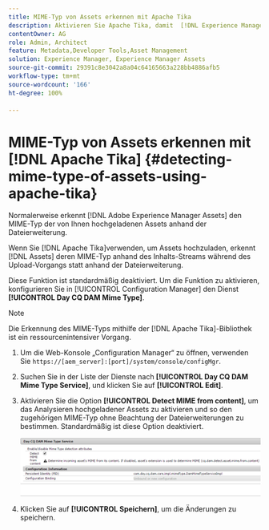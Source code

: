 ```yaml
---
title: MIME-Typ von Assets erkennen mit Apache Tika
description: Aktivieren Sie Apache Tika, damit  [!DNL Experience Manager Assets]  beim Upload-Vorgang den MIME-Typ von Assets aus dem Inhalts-Stream anstelle der Dateierweiterung erkennen kann.
contentOwner: AG
role: Admin, Architect
feature: Metadata,Developer Tools,Asset Management
solution: Experience Manager, Experience Manager Assets
source-git-commit: 29391c8e3042a8a04c64165663a228bb4886afb5
workflow-type: tm+mt
source-wordcount: '166'
ht-degree: 100%

---
```


# MIME-Typ von Assets erkennen mit [!DNL Apache Tika] {#detecting-mime-type-of-assets-using-apache-tika}

Normalerweise erkennt [!DNL Adobe Experience Manager Assets] den MIME-Typ der von Ihnen hochgeladenen Assets anhand der Dateierweiterung.

Wenn Sie [!DNL Apache Tika]verwenden, um Assets hochzuladen, erkennt [!DNL Assets] deren MIME-Typ anhand des Inhalts-Streams während des Upload-Vorgangs statt anhand der Dateierweiterung. 

Diese Funktion ist standardmäßig deaktiviert.  Um die Funktion zu aktivieren, konfigurieren Sie in [!UICONTROL Configuration Manager] den Dienst **[!UICONTROL Day CQ DAM Mime Type]**.

>[!NOTE]
>
>Die Erkennung des MIME-Typs mithilfe der [!DNL Apache Tika]-Bibliothek ist ein ressourcenintensiver Vorgang. 

1. Um die Web-Konsole „Configuration Manager“ zu öffnen, verwenden Sie `https://[aem_server]:[port]/system/console/configMgr`.

1. Suchen Sie in der Liste der Dienste nach **[!UICONTROL Day CQ DAM Mime Type Service]**, und klicken Sie auf **[!UICONTROL Edit]**.

1. Aktivieren Sie die Option **[!UICONTROL Detect MIME from content]**, um das Analysieren hochgeladener Assets zu aktivieren und so den zugehörigen MIME-Typ ohne Beachtung der Dateierweiterungen zu bestimmen. Standardmäßig ist diese Option deaktiviert. 

   ![chlimage_1-333](assets/chlimage_1-333.png)

1. Klicken Sie auf **[!UICONTROL Speichern]**, um die Änderungen zu speichern.
